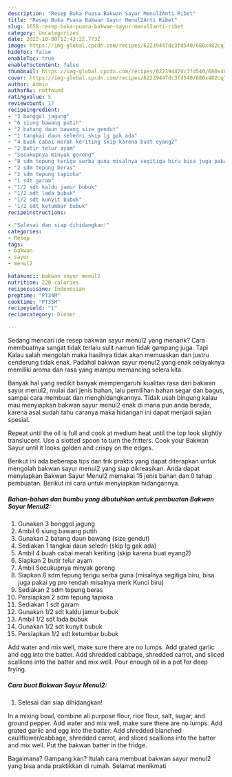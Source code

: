```yaml
---
description: "Resep Buka Puasa Bakwan Sayur Menul2Anti Ribet"
title: "Resep Buka Puasa Bakwan Sayur Menul2Anti Ribet"
slug: 1658-resep-buka-puasa-bakwan-sayur-menul2anti-ribet
category: Uncategorized
date: 2022-10-08T12:43:22.773Z
image: https://img-global.cpcdn.com/recipes/62239447dc3fd540/680x482cq70/bakwan-sayur-menul2-foto-resep-utama.jpg
hideToc: false
enableToc: true
enableTocContent: false
thumbnail: https://img-global.cpcdn.com/recipes/62239447dc3fd540/680x482cq70/bakwan-sayur-menul2-foto-resep-utama.jpg
cover: https://img-global.cpcdn.com/recipes/62239447dc3fd540/680x482cq70/bakwan-sayur-menul2-foto-resep-utama.jpg
author: Admin
authorAv: notfound
ratingvalue: 5
reviewcount: 17
recipeingredient:
- "3 bonggol jagung"
- "6 siung bawang putih"
- "2 batang daun bawang size gendut"
- "1 tangkai daun seledri skip lg gak ada"
- "4 buah cabai merah keriting skip karena buat eyang2"
- "2 butir telur ayam"
- "Secukupnya minyak goreng"
- "8 sdm tepung terigu serba guna misalnya segitiga biru bisa juga pakai yg pro rendah misalnya merk Kunci biru"
- "2 sdm tepung beras"
- "2 sdm tepung tapioka"
- "1 sdt garam"
- "1/2 sdt kaldu jamur bubuk"
- "1/2 sdt lada bubuk"
- "1/2 sdt kunyit bubuk"
- "1/2 sdt ketumbar bubuk"
recipeinstructions:

- "Selesai dan siap dihidangkan!"
categories:
- Resep
tags:
- bakwan
- sayur
- menul2

katakunci: bakwan sayur menul2 
nutrition: 220 calories
recipecuisine: Indonesian
preptime: "PT34M"
cooktime: "PT35M"
recipeyield: "1"
recipecategory: Dinner

---
```



Sedang mencari ide resep bakwan sayur menul2 yang menarik? Cara membuatnya sangat tidak terlalu sulit namun tidak gampang juga. Tapi Kalau salah mengolah maka hasilnya tidak akan memuaskan dan justru cenderung tidak enak. Padahal bakwan sayur menul2 yang enak selayaknya memiliki aroma dan rasa yang mampu memancing selera kita.


Banyak hal yang sedikit banyak mempengaruhi kualitas rasa dari bakwan sayur menul2, mulai dari jenis bahan, lalu pemilihan bahan segar dan bagus, sampai cara membuat dan menghidangkannya. Tidak usah bingung kalau mau menyiapkan bakwan sayur menul2 enak di mana pun anda berada, karena asal sudah tahu caranya maka hidangan ini dapat menjadi sajian spesial.

Repeat until the oil is full and cook at medium heat until the top look slightly translucent. Use a slotted spoon to turn the fritters. Cook your Bakwan Sayur until it looks golden and crispy on the edges.


Berikut ini ada beberapa tips dan trik praktis yang dapat diterapkan untuk mengolah bakwan sayur menul2 yang siap dikreasikan. Anda dapat menyiapkan Bakwan Sayur Menul2 memakai 15 jenis bahan dan 0 tahap pembuatan. Berikut ini cara untuk menyiapkan hidangannya.

<!--inarticleads1-->

##### Bahan-bahan dan bumbu yang dibutuhkan untuk pembuatan Bakwan Sayur Menul2:

1. Gunakan 3 bonggol jagung
1. Ambil 6 siung bawang putih
1. Gunakan 2 batang daun bawang (size gendut)
1. Sediakan 1 tangkai daun seledri (skip lg gak ada)
1. Ambil 4 buah cabai merah keriting (skip karena buat eyang2)
1. Siapkan 2 butir telur ayam
1. Ambil Secukupnya minyak goreng
1. Siapkan 8 sdm tepung terigu serba guna (misalnya segitiga biru, bisa juga pakai yg pro rendah misalnya merk Kunci biru)
1. Sediakan 2 sdm tepung beras
1. Persiapkan 2 sdm tepung tapioka
1. Sediakan 1 sdt garam
1. Gunakan 1/2 sdt kaldu jamur bubuk
1. Ambil 1/2 sdt lada bubuk
1. Gunakan 1/2 sdt kunyit bubuk
1. Persiapkan 1/2 sdt ketumbar bubuk


Add water and mix well, make sure there are no lumps. Add grated garlic and egg into the batter. Add shredded cabbage, shredded carrot, and sliced scallions into the batter and mix well. Pour enough oil in a pot for deep frying. 

<!--inarticleads2-->

##### Cara buat Bakwan Sayur Menul2:


1. Selesai dan siap dihidangkan!

In a mixing bowl, combine all purpose flour, rice flour, salt, sugar, and ground pepper. Add water and mix well, make sure there are no lumps. Add grated garlic and egg into the batter. Add shredded blanched cauliflower/cabbage, shredded carrot, and sliced scallions into the batter and mix well. Put the bakwan batter in the fridge. 

Bagaimana? Gampang kan? Itulah cara membuat bakwan sayur menul2 yang bisa anda praktikkan di rumah. Selamat menikmati
